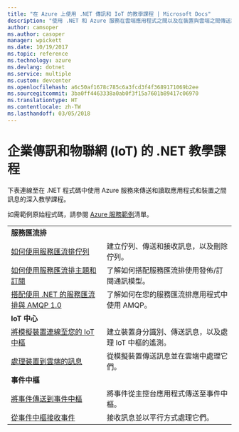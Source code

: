 ```yaml
---
title: "在 Azure 上使用 .NET 傳訊和 IoT 的教學課程 | Microsoft Docs"
description: "使用 .NET 和 Azure 服務在雲端應用程式之間以及在裝置與雲端之間傳送訊息。"
author: camsoper
ms.author: casoper
manager: wpickett
ms.date: 10/19/2017
ms.topic: reference
ms.technology: azure
ms.devlang: dotnet
ms.service: multiple
ms.custom: devcenter
ms.openlocfilehash: a6c50af1678c785c6a3fcd3f4f3689171069b2ee
ms.sourcegitcommit: 3ba0ff4463338a0ab0f3f15a7601b89417c06970
ms.translationtype: HT
ms.contentlocale: zh-TW
ms.lasthandoff: 03/05/2018
---
```

# <a name="net-tutorials-for-enterprise-messaging-and-internet-of-things-iot"></a>企業傳訊和物聯網 (IoT) 的 .NET 教學課程

下表連線至在 .NET 程式碼中使用 Azure 服務來傳送和讀取應用程式和裝置之間訊息的深入教學課程。

如需範例原始程式碼，請參閱 [Azure 服務範例](https://azure.microsoft.com/resources/samples/?platform=dotnet)清單。


| | |
|---|---|
| **服務匯流排** | |
| [如何使用服務匯流排佇列][1] | 建立佇列、傳送和接收訊息，以及刪除佇列。 | 
| [如何使用服務匯流排主題和訂閱][2] | 了解如何搭配服務匯流排使用發佈/訂閱通訊模型。
| [搭配使用 .NET 的服務匯流排與 AMQP 1.0][3] | 了解如何在您的服務匯流排應用程式中使用 AMQP。
|**IoT 中心**|
| [將模擬裝置連線至您的 IoT 中樞][4] | 建立裝置身分識別、傳送訊息，以及處理 IoT 中樞的遙測。 |   
| [處理裝置到雲端的訊息][5] | 從模擬裝置傳送訊息並在雲端中處理它們。 |
|**事件中樞**|
| [將事件傳送到事件中樞][6] | 將事件從主控台應用程式傳送至事件中樞。
| [從事件中樞接收事件][7] | 接收訊息並以平行方式處理它們。


[1]: /azure/service-bus-messaging/service-bus-dotnet-get-started-with-queues
[2]: /azure/service-bus-messaging/service-bus-dotnet-how-to-use-topics-subscriptions
[3]: /azure/service-bus-messaging/service-bus-amqp-dotnet
[4]: /azure/iot-hub/iot-hub-csharp-csharp-getstarted
[5]: /azure/iot-hub/iot-hub-csharp-csharp-process-d2c
[6]: /azure/event-hubs/event-hubs-dotnet-standard-getstarted-send
[7]: /azure/event-hubs/event-hubs-dotnet-standard-getstarted-receive-eph


